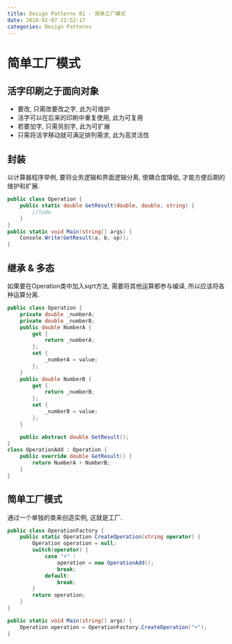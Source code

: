 ```yaml
---
title: Design Patterns 01 - 简单工厂模式
date: 2018-02-07 21:52:17
categories: Design Patterns
---
```

# 简单工厂模式

<!--more-->

## 活字印刷之于面向对象

- 要改, 只需改要改之字, 此为可维护
- 活字可以在后来的印刷中重复使用, 此为可复用
- 若要加字, 只需另刻字, 此为可扩展
- 只需将活字移动就可满足排列需求, 此为高灵活性

## 封装

以计算器程序举例, 要将业务逻辑和界面逻辑分离, 使耦合度降低, 才能方便后期的维护和扩展.

```cs
public class Operation {
    public static double GetResult(double, double, string) {
        //todo
    }
}
public static void Main(string[] args) {
    Console.Write(GetResult(a, b, op));
}
```

## 继承 & 多态

如果要在Operation类中加入sqrt方法, 需要将其他运算都参与编译, 所以应该将各种运算分离.

```cs
public class Operation {
    private double _numberA;
    private double _numberB;
    public double NumberA {
        get {
            return _numberA;
        };
        set {
            _numberA = value;
        };
    }
    public double NumberB {
        get {
            return _numberB;
        };
        set {
            _numberB = value;
        };
    }

    public abstract double GetResult();
}
class OperationAdd : Operation {
    public override double GetResult() {
        return NumberA + NumberB;
    }
}
```

## 简单工厂模式

通过一个单独的类来创造实例, 这就是工厂.

```cs
public class OperationFactory {
    public static Operation CreateOperation(string operator) {
        Operation operation = null;
        switch(operator) {
            case "+" :
                operation = new OperationAdd();
                break;
            default:
                break;
        }
        return operation;
    }
}

public static void Main(string[] args) {
    Operation operation = OperationFactory.CreateOperation("+");
}
```